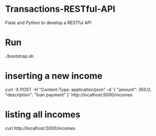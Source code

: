 # Transactions-RESTful-API
Flask and Python to develop a RESTful API

# Run
./bootstrap.sh

# inserting a new income
curl -X POST -H "Content-Type: application/json" -d '{
    "amount": 350.0,
    "description": "loan payment"
}' http://localhost:5000/incomes

# listing all incomes
curl http://localhost:5000/incomes
